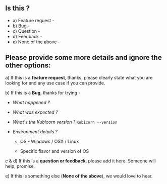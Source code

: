 ## Is this ?
*  a) Feature request -
*  b) Bug -
*  c) Question -
*  d) Feedback -
*  e) None of the above -


## Please provide some more details and ignore the other options:

a) If this is a **feature request**, thanks, please clearly state what you are looking for and any use case if you can provide.

b) If this is a **Bug**, thanks for trying -

- _What happened ?_
   
-  _What was expected ?_
   
-  _What's the Kubicorn version ?_ `Kubicorn --version`
   
-  _Environment details ?_
   
   -  OS - Windows / OSX / Linux
   
   -  Specific flavor and version of OS
  
c & d) If this is a **question or feedback**, please add it here. Someone will help, promise.

e) If this is something else (**None of the above**), we would love to hear.
